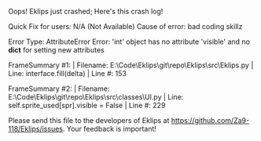 Oops! Eklips just crashed;
Here's this crash log!

Quick Fix for users: N/A (Not Available)
Cause of error: bad coding skillz

Error Type: AttributeError
Error: 'int' object has no attribute 'visible' and no __dict__ for setting new attributes

FrameSummary #1:
  | Filename: E:\Code\Eklips\git\repo\Eklips\src\Eklips.py
  | Line: interface.fill(delta)
  | Line #: 153

FrameSummary #2:
  | Filename: E:\Code\Eklips\git\repo\Eklips\src\classes\UI.py
  | Line: self.sprite_used[spr].visible = False
  | Line #: 229


Please send this file to the developers of Eklips at https://github.com/Za9-118/Eklips/issues. 
Your feedback is important!